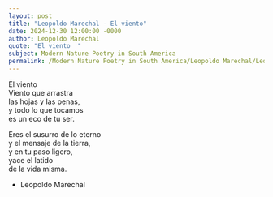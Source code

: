 ```yaml
---
layout: post
title: "Leopoldo Marechal - El viento"
date: 2024-12-30 12:00:00 -0000
author: Leopoldo Marechal
quote: "El viento  "
subject: Modern Nature Poetry in South America
permalink: /Modern Nature Poetry in South America/Leopoldo Marechal/Leopoldo Marechal - El viento
---
```


El viento  
Viento que arrastra  
las hojas y las penas,  
y todo lo que tocamos  
es un eco de tu ser.

Eres el susurro de lo eterno  
y el mensaje de la tierra,  
y en tu paso ligero,  
yace el latido  
de la vida misma.

- Leopoldo Marechal
